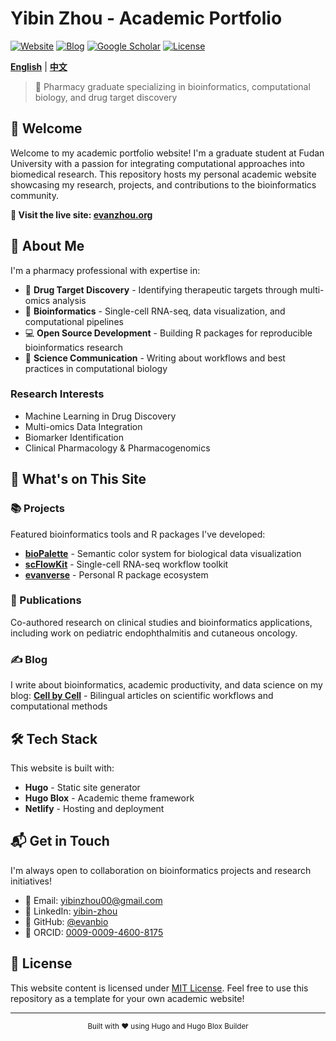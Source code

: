 # Yibin Zhou - Academic Portfolio

[![Website](https://img.shields.io/badge/Website-evanzhou.org-blue?style=flat-square)](https://evanzhou.org)
[![Blog](https://img.shields.io/badge/Blog-Cell_by_Cell-green?style=flat-square)](https://blog.evanzhou.org)
[![Google Scholar](https://img.shields.io/badge/Google_Scholar-Profile-orange?style=flat-square)](https://scholar.google.com/citations?user=oDo9Be8AAAAJ)
[![License](https://img.shields.io/badge/License-MIT-lightgrey?style=flat-square)](LICENSE)

**[English](README.md)** | **[中文](README_CN.md)**

> 🧬 Pharmacy graduate specializing in bioinformatics, computational biology, and drug target discovery

## 👋 Welcome

Welcome to my academic portfolio website! I'm a graduate student at Fudan University with a passion for integrating computational approaches into biomedical research. This repository hosts my personal academic website showcasing my research, projects, and contributions to the bioinformatics community.

**🔗 Visit the live site: [evanzhou.org](https://evanzhou.org)**

## 🌟 About Me

I'm a pharmacy professional with expertise in:

- 🧪 **Drug Target Discovery** - Identifying therapeutic targets through multi-omics analysis
- 🧬 **Bioinformatics** - Single-cell RNA-seq, data visualization, and computational pipelines
- 💻 **Open Source Development** - Building R packages for reproducible bioinformatics research
- 📝 **Science Communication** - Writing about workflows and best practices in computational biology

### Research Interests

- Machine Learning in Drug Discovery
- Multi-omics Data Integration
- Biomarker Identification
- Clinical Pharmacology & Pharmacogenomics

## 🎯 What's on This Site

### 📚 Projects

Featured bioinformatics tools and R packages I've developed:

- **[bioPalette](https://github.com/evanbio/bioPalette)** - Semantic color system for biological data visualization
- **[scFlowKit](https://github.com/evanbio/scFlowKit)** - Single-cell RNA-seq workflow toolkit
- **[evanverse](https://github.com/evanbio/evanverse)** - Personal R package ecosystem

### 📄 Publications

Co-authored research on clinical studies and bioinformatics applications, including work on pediatric endophthalmitis and cutaneous oncology.

### ✍️ Blog

I write about bioinformatics, academic productivity, and data science on my blog:
**[Cell by Cell](https://blog.evanzhou.org)** - Bilingual articles on scientific workflows and computational methods

## 🛠️ Tech Stack

This website is built with:

- **Hugo** - Static site generator
- **Hugo Blox** - Academic theme framework
- **Netlify** - Hosting and deployment

## 📬 Get in Touch

I'm always open to collaboration on bioinformatics projects and research initiatives!

- 📧 Email: [yibinzhou00@gmail.com](mailto:yibinzhou00@gmail.com)
- 🔗 LinkedIn: [yibin-zhou](https://www.linkedin.com/in/yibin-zhou)
- 🐙 GitHub: [@evanbio](https://github.com/evanbio)
- 📖 ORCID: [0009-0009-4600-8175](https://orcid.org/0009-0009-4600-8175)

## 📄 License

This website content is licensed under [MIT License](LICENSE). Feel free to use this repository as a template for your own academic website!

---

<p align="center">
  <sub>Built with ❤️ using Hugo and Hugo Blox Builder</sub>
</p>
